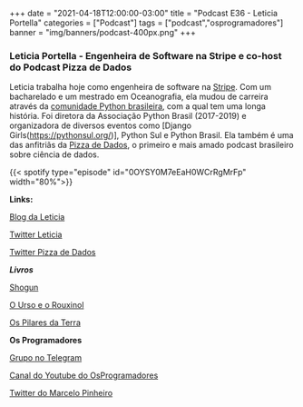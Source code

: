 +++
date = "2021-04-18T12:00:00-03:00"
title = "Podcast E36 - Leticia Portella"
categories = ["Podcast"]
tags = ["podcast","osprogramadores"]
banner = "img/banners/podcast-400px.png"
+++

### Leticia Portella - Engenheira de Software na Stripe e co-host do Podcast Pizza de Dados

Leticia trabalha hoje como engenheira de software na [Stripe](https://stripe.com/en-ca). Com um bacharelado e um mestrado em Oceanografia, ela mudou de carreira através da [comunidade Python brasileira](https://python.org.br/), com a qual tem uma longa história. Foi diretora da Associação Python Brasil (2017-2019) e organizadora de diversos eventos como [Django Girls(https://pythonsul.org/)], Python Sul e Python Brasil. Ela também é uma das anfitriãs da [Pizza de Dados](https://pizzadedados.com/), o primeiro e mais amado podcast brasileiro sobre ciência de dados.


{{< spotify type="episode" id="0OYSY0M7eEaH0WCrRgMrFp" width="80%">}}


**Links:**

[Blog da Leticia](https://leportella.com/)

[Twitter Leticia](https://twitter.com/leleportella)

[Twitter Pizza de Dados](https://twitter.com/pizzadedados)

***Livros***

[Shogun](https://www.amazon.com.br/Shogun-First-Novel-Asian-English-ebook/dp/B00D3J2QKC/ref=sr_1_1?__mk_pt_BR=%C3%85M%C3%85%C5%BD%C3%95%C3%91&dchild=1&keywords=shogun&qid=1619316397&sr=8-1)

[O Urso e o Rouxinol](https://www.amazon.com.br/Urso-Rouxinol-Katherine-Arden/dp/8595170231/ref=sr_1_1?__mk_pt_BR=%C3%85M%C3%85%C5%BD%C3%95%C3%91&dchild=1&keywords=O+Urso+e+o+Rouxinol&qid=1619316419&sr=8-1)

[Os Pilares da Terra](https://www.amazon.com.br/Os-Pilares-Terra-Ken-Follett/dp/8532527698/ref=sr_1_1?__mk_pt_BR=%C3%85M%C3%85%C5%BD%C3%95%C3%91&dchild=1&keywords=Os+Pilares+da+Terra&qid=1619316439&sr=8-1)


**Os Programadores**

[Grupo no Telegram](https://t.me/osprogramadores)

[Canal do Youtube do OsProgramadores](https://www.youtube.com/channel/UCt_YNYGl6K5yNXlXEQDdwWg?view_as=subscriber)

[Twitter do Marcelo Pinheiro](https://twitter.com/mpinheir)
